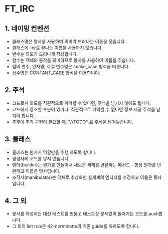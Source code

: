 # FT_IRC

## 1. 네이밍 컨벤션
- 클래스명은 명사를 사용하며 의미가 드러나는 이름을 짓습니다.
- 클래스에 -er로 끝나는 이름을 사용하지 않습니다.
- 변수는 의도가 드러나게 작성합니다.
- 함수는 객체의 동작을 의미하므로 동사를 사용하여 이름을 짓습니다.
- 멤버 변수, 인자명, 로컬 변수명은 snake_case 방식을 따릅니다.
- 상수명은 CONTANT_CASE 방식을 이용합니다.

## 2. 주석
- 코드로서 의도를 직관적으로 파악할 수 있다면, 주석을 남기지 않아도 됩니다.
- 코드에서 강조할 부분이 있거나, 직관적으로 파악할 수 없다면 정보 제공 주석을 남겨야 합니다.
- 추후에 추가 구현이 필요할 때, "//TODO" 로 주석을 남겨놓습니다.

## 3. 클래스
- 클래스는 한가지 역할만을 수행 하도록 합니다.
- 생성자에 코드를 넣지 않습니다.
- 빌더(builder)는 뭔가를 만들어서 새로운 객체를 반환하는 메서드 - 항상 뭔가를 반환하고 이름은 명사입니다.
- 조작자(manibulator)는 객체로 추상화한 실세계의 엔티티를 수정하고 이름은 동사입니다.

## 4. 그 외
- 문서를 작성하는 대신 테스트를 만들고 테스트상 문제없이 돌아가는 코드를 push합니다.
- 그 외의 lint rule은 42-norminette의 기존 guide를 따르도록 합니다.
